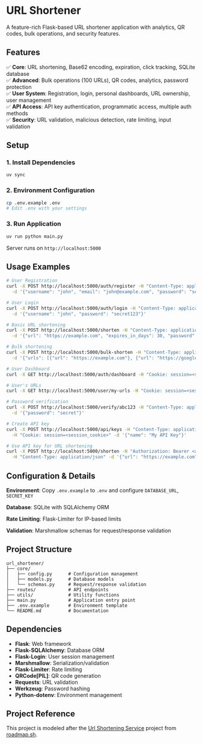 # URL Shortener

A feature-rich Flask-based URL shortener application with analytics, QR codes, bulk operations, and security features.

## Features

✅ **Core**: URL shortening, Base62 encoding, expiration, click tracking, SQLite database  
✅ **Advanced**: Bulk operations (100 URLs), QR codes, analytics, password protection  
✅ **User System**: Registration, login, personal dashboards, URL ownership, user management   
✅ **API Access**: API key authentication, programmatic access, multiple auth methods  
✅ **Security**: URL validation, malicious detection, rate limiting, input validation 

## Setup

### 1. Install Dependencies
```bash
uv sync
```

### 2. Environment Configuration
```bash
cp .env.example .env
# Edit .env with your settings
```

### 3. Run Application
```bash
uv run python main.py
```

Server runs on `http://localhost:5000`

## Usage Examples

```bash
# User Registration
curl -X POST http://localhost:5000/auth/register -H "Content-Type: application/json" \
  -d '{"username": "john", "email": "john@example.com", "password": "secret123"}'

# User Login
curl -X POST http://localhost:5000/auth/login -H "Content-Type: application/json" \
  -d '{"username": "john", "password": "secret123"}'

# Basic URL shortening
curl -X POST http://localhost:5000/shorten -H "Content-Type: application/json" \
  -d '{"url": "https://example.com", "expires_in_days": 30, "password": "secret"}'

# Bulk shortening
curl -X POST http://localhost:5000/bulk-shorten -H "Content-Type: application/json" \
  -d '{"urls": [{"url": "https://example.com"}, {"url": "https://google.com"}]}'

# User Dashboard
curl -X GET http://localhost:5000/auth/dashboard -H "Cookie: session=<session_cookie>"

# User's URLs
curl -X GET http://localhost:5000/user/my-urls -H "Cookie: session=<session_cookie>"

# Password verification
curl -X POST http://localhost:5000/verify/abc123 -H "Content-Type: application/json" \
  -d '{"password": "secret"}'

# Create API key
curl -X POST http://localhost:5000/api/keys -H "Content-Type: application/json" \
  -H "Cookie: session=<session_cookie>" -d '{"name": "My API Key"}'

# Use API key for URL shortening
curl -X POST http://localhost:5000/shorten -H "Authorization: Bearer <api_key>" \
  -H "Content-Type: application/json" -d '{"url": "https://example.com"}'
```

## Configuration & Details

**Environment**: Copy `.env.example` to `.env` and configure `DATABASE_URL`, `SECRET_KEY`  

**Database**: SQLite with SQLAlchemy ORM

**Rate Limiting**: Flask-Limiter for IP-based limits

**Validation**: Marshmallow schemas for request/response validation


## Project Structure

```
url_shortener/
├── core/
│   ├── config.py      # Configuration management
│   ├── models.py      # Database models
│   └── schemas.py     # Request/response validation
├── routes/            # API endpoints
├── utils/             # Utility functions
├── main.py            # Application entry point
├── .env.example       # Environment template
└── README.md          # Documentation
```

## Dependencies

- **Flask**: Web framework
- **Flask-SQLAlchemy**: Database ORM
- **Flask-Login**: User session management
- **Marshmallow**: Serialization/validation
- **Flask-Limiter**: Rate limiting
- **QRCode[PIL]**: QR code generation
- **Requests**: URL validation
- **Werkzeug**: Password hashing
- **Python-dotenv**: Environment management

## Project Reference

This project is modeled after the [Url Shortening Service](https://roadmap.sh/projects/url-shortening-service) project from [roadmap.sh](https://roadmap.sh).
